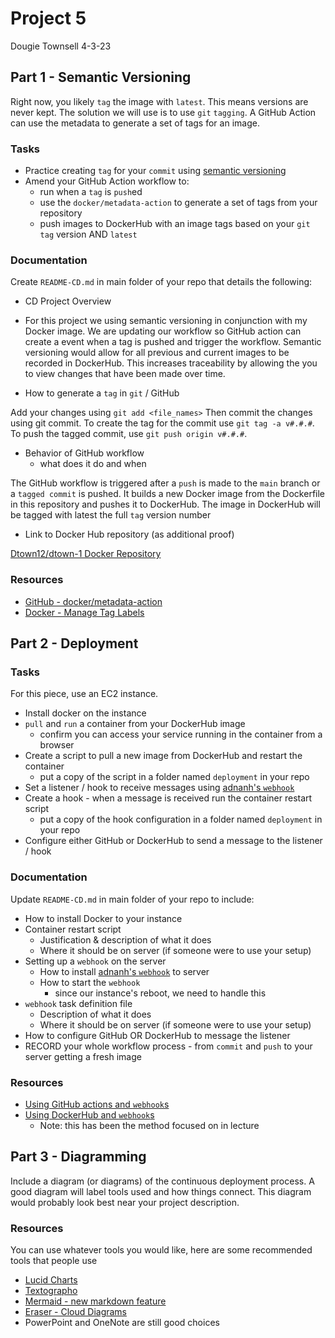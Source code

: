 # Project 5

Dougie  Townsell 
4-3-23

## Part 1 - Semantic Versioning

Right now, you likely `tag` the image with `latest`.  This means versions are never kept.  The solution we will use is to use `git` `tagging`.  A GitHub Action can use the metadata to generate a set of tags for an image.

### Tasks

- Practice creating `tag` for your `commit` using [semantic versioning](https://semver.org/)
- Amend your GitHub Action workflow to:
  - run when a `tag` is `push`ed
  - use the `docker/metadata-action` to generate a set of tags from your repository
  - push images to DockerHub with an image tags based on your `git` `tag` version AND `latest`

### Documentation

Create `README-CD.md` in main folder of your repo that details the following:

- CD Project Overview
-  For this project we using semantic versioning in conjunction with my Docker image. We are updating our workflow so GitHub action can create a event when a tag is pushed and trigger the workflow. Semantic versioning would allow for all previous and current images to be recorded in DockerHub. This increases traceability by allowing the you to view changes that have been made over time. 

- How to generate a `tag` in `git` / GitHub

Add your changes using `git add <file_names>` 
Then commit the changes using git commit. To create the tag for the commit use `git tag -a v#.#.#`.
To push the tagged commit, use `git push origin v#.#.#`.


- Behavior of GitHub workflow
  - what does it do and when

The GitHub workflow is triggered after a `push` is made to the `main` branch or a `tagged commit` is pushed. It builds a new Docker image from the Dockerfile in this repository and pushes it to DockerHub. The image in DockerHub will be tagged with latest the full `tag` version number


- Link to Docker Hub repository (as additional proof)

[Dtown12/dtown-1 Docker Repository](https://hub.docker.com/repository/docker/dtown12/dtown-1/general)

### Resources

- [GitHub - docker/metadata-action](https://github.com/docker/metadata-action)
- [Docker - Manage Tag Labels](https://docs.docker.com/build/ci/github-actions/manage-tags-labels/)


## Part 2 - Deployment

### Tasks

For this piece, use an EC2 instance.

- Install docker on the instance
- `pull` and `run` a container from your DockerHub image
  - confirm you can access your service running in the container from a browser
- Create a script to pull a new image from DockerHub and restart the container
  - put a copy of the script in a folder named `deployment` in your repo
- Set a listener / hook to receive messages using [adnanh's `webhook`](https://github.com/adnanh/webhook)
- Create a hook - when a message is received run the container restart script
  - put a copy of the hook configuration in a folder named `deployment` in your repo
- Configure either GitHub or DockerHub to send a message to the listener / hook

### Documentation

Update `README-CD.md` in main folder of your repo to include:

- How to install Docker to your instance
- Container restart script
  - Justification & description of what it does
  - Where it should be on server (if someone were to use your setup)
- Setting up a `webhook` on the server
  - How to install [adnanh's `webhook`](https://github.com/adnanh/webhook) to server
  - How to start the `webhook`
    - since our instance's reboot, we need to handle this
- `webhook` task definition file
  - Description of what it does
  - Where it should be on server (if someone were to use your setup)
- How to configure GitHub OR DockerHub to message the listener 
- RECORD your whole workflow process - from `commit` and `push` to your server getting a fresh image

### Resources

- [Using GitHub actions and `webhook`s](https://levelup.gitconnected.com/automated-deployment-using-docker-github-actions-and-webhooks-54018fc12e32)
- [Using DockerHub and `webhook`s](https://blog.devgenius.io/build-your-first-ci-cd-pipeline-using-docker-github-actions-and-webhooks-while-creating-your-own-da783110e151)
  - Note: this has been the method focused on in lecture

## Part 3 - Diagramming

Include a diagram (or diagrams) of the continuous deployment process.  A good diagram will label tools used and how things connect.  This diagram would probably look best near your project description.

### Resources

You can use whatever tools you would like, here are some recommended tools that people use

- [Lucid Charts](https://www.lucidchart.com/pages/)
- [Textographo](https://textografo.com/)
- [Mermaid - new markdown feature](https://github.blog/2022-02-14-include-diagrams-markdown-files-mermaid/)
- [Eraser - Cloud Diagrams](https://docs.tryeraser.com/docs/cloud-diagrams)
- PowerPoint and OneNote are still good choices

